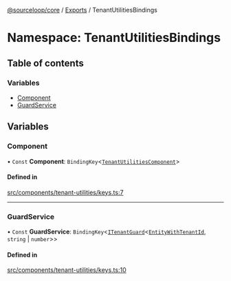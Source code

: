 [@sourceloop/core](../README.md) / [Exports](../modules.md) / TenantUtilitiesBindings

# Namespace: TenantUtilitiesBindings

## Table of contents

### Variables

- [Component](TenantUtilitiesBindings.md#component)
- [GuardService](TenantUtilitiesBindings.md#guardservice)

## Variables

### Component

• `Const` **Component**: `BindingKey`<[`TenantUtilitiesComponent`](../classes/TenantUtilitiesComponent.md)\>

#### Defined in

[src/components/tenant-utilities/keys.ts:7](https://github.com/sourcefuse/loopback4-microservice-catalog/blob/68ec38a2a/packages/core/src/components/tenant-utilities/keys.ts#L7)

___

### GuardService

• `Const` **GuardService**: `BindingKey`<[`ITenantGuard`](../interfaces/ITenantGuard.md)<[`EntityWithTenantId`](../modules.md#entitywithtenantid), `string` \| `number`\>\>

#### Defined in

[src/components/tenant-utilities/keys.ts:10](https://github.com/sourcefuse/loopback4-microservice-catalog/blob/68ec38a2a/packages/core/src/components/tenant-utilities/keys.ts#L10)
